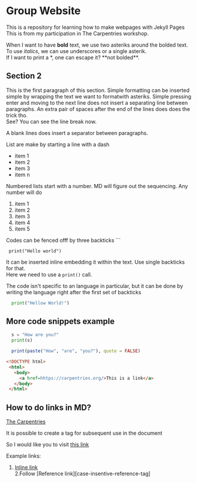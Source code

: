 # Group Website
This is a repository for learning how to make webpages with Jekyll Pages 
This is from my participation in The Carpentries workshop.

When I want to have **bold** text, we use two asteriks around the bolded text.
To use _italics_, we can use underscores or a single asterik.  
If I want to print a \*, one can escape it? \*\*not bolded\*\*.


## Section 2

This is the first paragraph of this section. Simple formatting can be inserted simple by wrapping the text we want to formatwith asteriks. 
Simple pressing enter and moving to the next line does not insert a separating line between paragraphs.
An extra pair of spaces after the end of the lines does does the trick tho.  
See? You can see the line break now. 

A blank lines does insert a separator between paragraphs.

List are make by starting a line with a dash 

- item 1
- item 2
- item 3 
- item n

Numbered lists start with a number. MD will figure out the sequencing. Any number will do 

1. item 1
1. item 2
1. item 3
2. item 4
25. item 5


Codes can be fenced offf by three backticks \`\`\`

``` print("Hello world")```

It can be inserted inline embedding it within the text. Use single backticks for that.  
Here we need to use a `print()` call. 

The code isn't specific to an language in particular, but it can be done by writing the language right after the first set of backticks
``` python
  print("Hellow World!")
```

## More code snippets example

``` python
  s = "How are you?"
  print(s)
```

``` R
  print(paste("How", "are", "you?"), quote = FALSE)
```

``` html
<!DOCTYPE html>
 <html>
   <body>
     <a href=hhtps://carpentries.org/>This is a link</a>
   </body>
 </html>
```

## How to do links in MD?

[The Carpentries](https://carpentries.org)

It is possible to create a tag for subsequent use in the document

[carpentries-tag]: https://carpentries.org

So I would like you to visit [this link][carpentries-tag]

Example links:
1. [Inline link](https://carpentries.org/)  
2.Follow [Reference link][case-insentive-reference-tag]

[case-insensitive-reference-tag]: https://carpentries.org/ 



